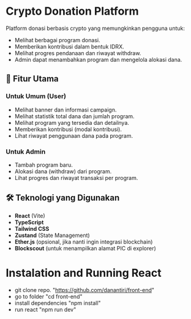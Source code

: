# Crypto Donation Platform

Platform donasi berbasis crypto yang memungkinkan pengguna untuk:

- Melihat berbagai program donasi.
- Memberikan kontribusi dalam bentuk IDRX.
- Melihat progres pendanaan dan riwayat withdraw.
- Admin dapat menambahkan program dan mengelola alokasi dana.

## 🚀 Fitur Utama

### Untuk Umum (User)

- Melihat banner dan informasi campaign.
- Melihat statistik total dana dan jumlah program.
- Melihat program yang tersedia dan detailnya.
- Memberikan kontribusi (modal kontribusi).
- Lihat riwayat penggunaan dana pada program.

### Untuk Admin

- Tambah program baru.
- Alokasi dana (withdraw) dari program.
- Lihat progres dan riwayat transaksi per program.

## 🛠️ Teknologi yang Digunakan

- **React** (Vite)
- **TypeScript**
- **Tailwind CSS**
- **Zustand** (State Management)
- **Ether.js** (opsional, jika nanti ingin integrasi blockchain)
- **Blockscout** (untuk menampilkan alamat PIC di explorer)

# Instalation and Running React

- git clone repo. "https://github.com/danantiri/front-end"
- go to folder "cd front-end"
- install dependencies "npm install"
- run react "npm run dev"
